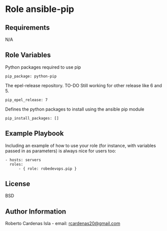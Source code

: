 Role ansible-pip
=========

Requirements
------------

N/A

Role Variables
--------------
Python packages required to use pip 

```
pip_package: python-pip 
```

The epel-release repository. 
TO-DO Still working for other release like 6 and 5.

```
pip_epel_release: 7
```
Defines the python packages to install using the ansible pip module

```
pip_install_packages: []
```

Example Playbook
----------------

Including an example of how to use your role (for instance, with variables passed in as parameters) is always nice for users too:

```
- hosts: servers
  roles:
      - { role: robedevops.pip }
```

License
-------

BSD

Author Information
------------------

Roberto Cardenas Isla - email: rcardenas20@gmail.com